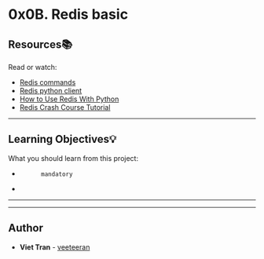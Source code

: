 # 0x0B. Redis basic

## Resources:books:
Read or watch:
* [Redis commands](https://intranet.hbtn.io/rltoken/0qcZavQp4AvukNY4BZVsew)
* [Redis python client](https://intranet.hbtn.io/rltoken/7Tx4uSKfPx9jFCwkCqECeg)
* [How to Use Redis With Python](https://intranet.hbtn.io/rltoken/KDF4GPwRipbMwBj4SI64PQ)
* [Redis Crash Course Tutorial](https://intranet.hbtn.io/rltoken/4GOanmqONPEgtQqrbUcEVw)

---
## Learning Objectives:bulb:
What you should learn from this project:


*           mandatory
*         

---
---

## Author
* **Viet Tran** - [veeteeran](https://github.com/veeteeran)
